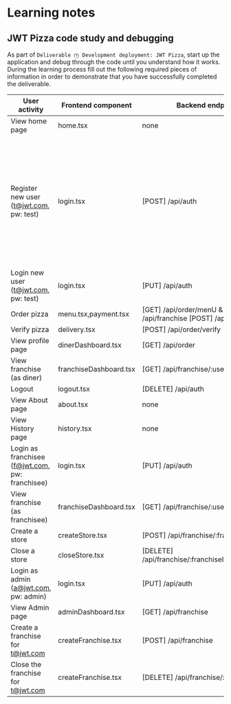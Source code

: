 # Learning notes

## JWT Pizza code study and debugging

As part of `Deliverable ⓵ Development deployment: JWT Pizza`, start up the application and debug through the code until you understand how it works. During the learning process fill out the following required pieces of information in order to demonstrate that you have successfully completed the deliverable.

| User activity                                       | Frontend component                 | Backend endpoints                                                                | Database SQL |
| --------------------------------------------------- | ---------------------------------- | ----------------------------------------------------------                       | ------------ |
| View home page                                      |     home.tsx                       |     none                                                                         |    none          |
| Register new user<br/>(t@jwt.com, pw: test)         |     login.tsx                      |     [POST] /api/auth                                                             |      INSERT INTO user (name, email, password) VALUES (?, ?, ?) INSERT INTO userRole (userId, role, objectId) VALUES (?, ?, ?)        |
| Login new user<br/>(t@jwt.com, pw: test)            |     login.tsx                      |     [PUT] /api/auth                                                              |              |
| Order pizza                                         |     menu.tsx,payment.tsx           |     [GET] /api/order/menU & [GET] /api/franchise   [POST] /api/order             |              |
| Verify pizza                                        |     delivery.tsx                   |     [POST] /api/order/verify                                                     |              |
| View profile page                                   |     dinerDashboard.tsx             |     [GET] /api/order                                                             |              |
| View franchise<br/>(as diner)                       |     franchiseDashboard.tsx         |     [GET] /api/franchise/:userId                                                 |              |
| Logout                                              |     logout.tsx                     |     [DELETE] /api/auth                                                           |              |
| View About page                                     |     about.tsx                      |     none                                                                         |              |
| View History page                                   |     history.tsx                    |     none                                                                         |              |
| Login as franchisee<br/>(f@jwt.com, pw: franchisee) |     login.tsx                      |     [PUT] /api/auth                                                              |              |
| View franchise<br/>(as franchisee)                  |     franchiseDashboard.tsx         |     [GET] /api/franchise/:userId                                                 |              |
| Create a store                                      |     createStore.tsx                |     [POST] /api/franchise/:franchiseId/store                                     |              |
| Close a store                                       |     closeStore.tsx                 |     [DELETE] /api/franchise/:franchiseId/store/:storeId'                         |              |
| Login as admin<br/>(a@jwt.com, pw: admin)           |     login.tsx	                   |     [PUT] /api/auth                                                              |              |
| View Admin page                                     |     adminDashboard.tsx             |     [GET] /api/franchise                                                         |              |
| Create a franchise for t@jwt.com                    |     createFranchise.tsx            |     [POST] /api/franchise                                                        |              |
| Close the franchise for t@jwt.com                   |     createFranchise.tsx            |     [DELETE] /api/franchise/:franchiseId                                         |              |